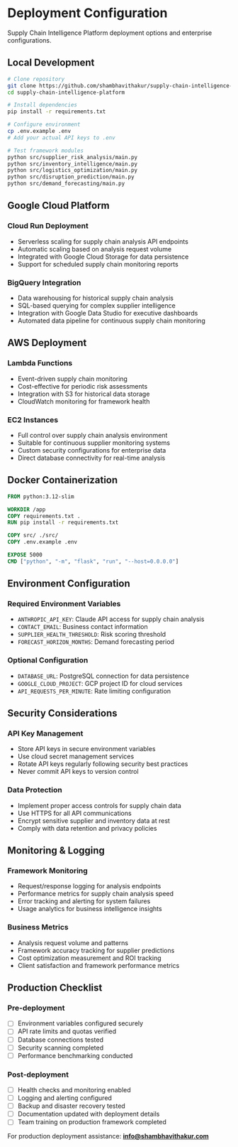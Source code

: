 # Deployment Configuration

Supply Chain Intelligence Platform deployment options and enterprise configurations.

## Local Development

```bash
# Clone repository
git clone https://github.com/shambhavithakur/supply-chain-intelligence-platform.git
cd supply-chain-intelligence-platform

# Install dependencies
pip install -r requirements.txt

# Configure environment
cp .env.example .env
# Add your actual API keys to .env

# Test framework modules
python src/supplier_risk_analysis/main.py
python src/inventory_intelligence/main.py
python src/logistics_optimization/main.py
python src/disruption_prediction/main.py
python src/demand_forecasting/main.py
```

## Google Cloud Platform

### Cloud Run Deployment
- Serverless scaling for supply chain analysis API endpoints
- Automatic scaling based on analysis request volume
- Integrated with Google Cloud Storage for data persistence
- Support for scheduled supply chain monitoring reports

### BigQuery Integration
- Data warehousing for historical supply chain analysis
- SQL-based querying for complex supplier intelligence
- Integration with Google Data Studio for executive dashboards
- Automated data pipeline for continuous supply chain monitoring

## AWS Deployment

### Lambda Functions
- Event-driven supply chain monitoring
- Cost-effective for periodic risk assessments
- Integration with S3 for historical data storage
- CloudWatch monitoring for framework health

### EC2 Instances
- Full control over supply chain analysis environment
- Suitable for continuous supplier monitoring systems
- Custom security configurations for enterprise data
- Direct database connectivity for real-time analysis

## Docker Containerization

```dockerfile
FROM python:3.12-slim

WORKDIR /app
COPY requirements.txt .
RUN pip install -r requirements.txt

COPY src/ ./src/
COPY .env.example .env

EXPOSE 5000
CMD ["python", "-m", "flask", "run", "--host=0.0.0.0"]
```

## Environment Configuration

### Required Environment Variables
- `ANTHROPIC_API_KEY`: Claude API access for supply chain analysis
- `CONTACT_EMAIL`: Business contact information
- `SUPPLIER_HEALTH_THRESHOLD`: Risk scoring threshold
- `FORECAST_HORIZON_MONTHS`: Demand forecasting period

### Optional Configuration
- `DATABASE_URL`: PostgreSQL connection for data persistence
- `GOOGLE_CLOUD_PROJECT`: GCP project ID for cloud services
- `API_REQUESTS_PER_MINUTE`: Rate limiting configuration

## Security Considerations

### API Key Management
- Store API keys in secure environment variables
- Use cloud secret management services
- Rotate API keys regularly following security best practices
- Never commit API keys to version control

### Data Protection
- Implement proper access controls for supply chain data
- Use HTTPS for all API communications
- Encrypt sensitive supplier and inventory data at rest
- Comply with data retention and privacy policies

## Monitoring & Logging

### Framework Monitoring
- Request/response logging for analysis endpoints
- Performance metrics for supply chain analysis speed
- Error tracking and alerting for system failures
- Usage analytics for business intelligence insights

### Business Metrics
- Analysis request volume and patterns
- Framework accuracy tracking for supplier predictions
- Cost optimization measurement and ROI tracking
- Client satisfaction and framework performance metrics

## Production Checklist

### Pre-deployment
- [ ] Environment variables configured securely
- [ ] API rate limits and quotas verified
- [ ] Database connections tested
- [ ] Security scanning completed
- [ ] Performance benchmarking conducted

### Post-deployment
- [ ] Health checks and monitoring enabled
- [ ] Logging and alerting configured
- [ ] Backup and disaster recovery tested
- [ ] Documentation updated with deployment details
- [ ] Team training on production framework completed

For production deployment assistance: **info@shambhavithakur.com**
